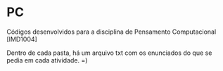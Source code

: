 # PC
Códigos desenvolvidos para a disciplina de Pensamento Computacional [IMD1004]

Dentro de cada pasta, há um arquivo txt com os enunciados do que se pedia em cada atividade. =)
